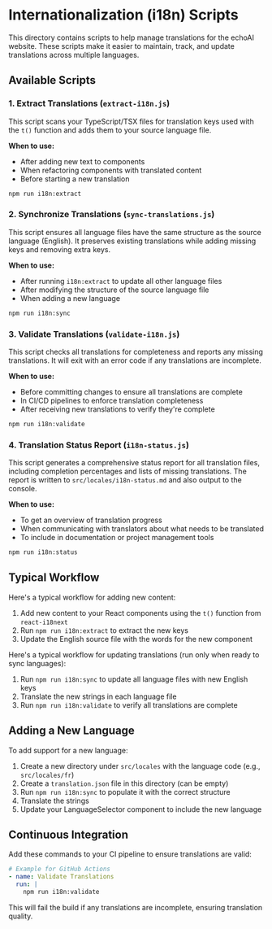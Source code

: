 # Internationalization (i18n) Scripts

This directory contains scripts to help manage translations for the echoAI website. These scripts make it easier to maintain, track, and update translations across multiple languages.

## Available Scripts

### 1. Extract Translations (`extract-i18n.js`)

This script scans your TypeScript/TSX files for translation keys used with the `t()` function and adds them to your source language file.

**When to use:**

- After adding new text to components
- When refactoring components with translated content
- Before starting a new translation

```bash
npm run i18n:extract
```

### 2. Synchronize Translations (`sync-translations.js`)

This script ensures all language files have the same structure as the source language (English). It preserves existing translations while adding missing keys and removing extra keys.

**When to use:**

- After running `i18n:extract` to update all other language files
- After modifying the structure of the source language file
- When adding a new language

```bash
npm run i18n:sync
```

### 3. Validate Translations (`validate-i18n.js`)

This script checks all translations for completeness and reports any missing translations. It will exit with an error code if any translations are incomplete.

**When to use:**

- Before committing changes to ensure all translations are complete
- In CI/CD pipelines to enforce translation completeness
- After receiving new translations to verify they're complete

```bash
npm run i18n:validate
```

### 4. Translation Status Report (`i18n-status.js`)

This script generates a comprehensive status report for all translation files, including completion percentages and lists of missing translations. The report is written to `src/locales/i18n-status.md` and also output to the console.

**When to use:**

- To get an overview of translation progress
- When communicating with translators about what needs to be translated
- To include in documentation or project management tools

```bash
npm run i18n:status
```

## Typical Workflow

Here's a typical workflow for adding new content:

1. Add new content to your React components using the `t()` function from `react-i18next`
2. Run `npm run i18n:extract` to extract the new keys
3. Update the English source file with the words for the new component

Here's a typical workflow for updating translations (run only when ready to sync languages):

1. Run `npm run i18n:sync` to update all language files with new English keys
2. Translate the new strings in each language file
3. Run `npm run i18n:validate` to verify all translations are complete

## Adding a New Language

To add support for a new language:

1. Create a new directory under `src/locales` with the language code (e.g., `src/locales/fr`)
2. Create a `translation.json` file in this directory (can be empty)
3. Run `npm run i18n:sync` to populate it with the correct structure
4. Translate the strings
5. Update your LanguageSelector component to include the new language

## Continuous Integration

Add these commands to your CI pipeline to ensure translations are valid:

```yaml
# Example for GitHub Actions
- name: Validate Translations
  run: |
    npm run i18n:validate
```

This will fail the build if any translations are incomplete, ensuring translation quality.
